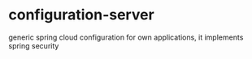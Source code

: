 # configuration-server
generic spring cloud configuration for own applications, it implements spring security 
